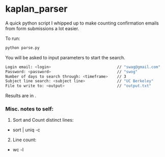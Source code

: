 # kaplan_parser

A quick python script I whipped up to make counting confirmation emails
from form submissions a lot easier. 

To run:
```bash
python parse.py
```

You will be asked to input parameters to start the search.

```bash
Login email: <login>                             // "swag@gmail.com"
Password: <password>                             // "swog"
Number of days to search through: <timeframe>    // 3
Subject line search: <subject line>              // "UC Berkeley"
File to write to: <output>                       // "output.txt"
```

Results are in <output>.

### Misc. notes to self:

1. Sort and Count distinct lines:
  * sort <output> | uniq -c

2. Line count:
  * wc -l <output>